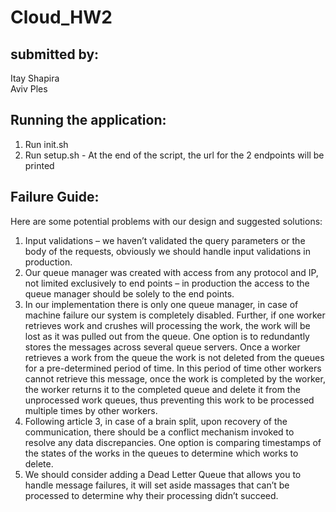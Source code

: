 # Cloud_HW2

## submitted by:

Itay Shapira <br/>
Aviv Ples
 ## Running the application:
1. Run init.sh
2. Run setup.sh - At the end of the script, the url for the 2 endpoints will be printed 


## Failure Guide:
Here are some potential problems with our design and suggested solutions: <br/>
1.	Input validations – we haven’t validated the query parameters or the body of the requests, obviously we should handle input validations in production.
2.	Our queue manager was created with access from any protocol and IP, not limited exclusively to end points – in production the access to the queue manager should be solely to the end points.
3.	 In our implementation there is only one queue manager, in case of machine failure our system is completely disabled. Further, if one worker retrieves work and crushes will processing the work, the work will be lost as it was pulled out from the queue. One option is to redundantly stores the messages across several queue servers. Once a worker retrieves a work from the queue the work is not deleted from the queues for a pre-determined period of time. In this period of time other workers cannot retrieve this message, once the work is completed by the worker, the worker returns it to the completed queue and delete it from the unprocessed work queues, thus preventing this work to be processed multiple times by other workers.
4.	Following article 3, in case of a brain split, upon recovery of the communication, there should be a conflict mechanism invoked to resolve any data discrepancies. One option is comparing timestamps of the states of the works in the queues to determine which works to delete.  
5.	We should consider adding a Dead Letter Queue that allows you to handle message failures, it will set aside massages that can’t be processed to determine why their processing didn’t succeed.

